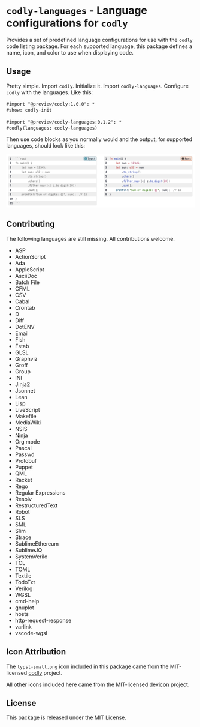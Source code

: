 # `codly-languages` - Language configurations for `codly`

Provides a set of predefined language configurations for use with the `codly`
code listing package. For each supported language, this package defines a
name, icon, and color to use when displaying code.

## Usage

Pretty simple. Import `codly`. Initialize it. Import `codly-languages`.
Configure `codly` with the languages. Like this:

```typst
#import "@preview/codly:1.0.0": *
#show: codly-init

#import "@preview/codly-languages:0.1.2": *
#codly(languages: codly-languages)
```

Then use code blocks as you normally would and the output, for supported
languages, should look like this:

![Example code listings](thumbnail.png)

## Contributing

The following languages are still missing. All contributions welcome.

- ASP
- ActionScript
- Ada
- AppleScript
- AsciiDoc
- Batch File
- CFML
- CSV
- Cabal
- Crontab
- D
- Diff
- DotENV
- Email
- Fish
- Fstab
- GLSL
- Graphviz
- Groff
- Group
- INI
- Jinja2
- Jsonnet
- Lean
- Lisp
- LiveScript
- Makefile
- MediaWiki
- NSIS
- Ninja
- Org mode
- Pascal
- Passwd
- Protobuf
- Puppet
- QML
- Racket
- Rego
- Regular Expressions
- Resolv
- RestructuredText
- Robot
- SLS
- SML
- Slim
- Strace
- SublimeEthereum
- SublimeJQ
- SystemVerilo
- TCL
- TOML
- Textile
- TodoTxt
- Verilog
- WGSL
- cmd-help
- gnuplot
- hosts
- http-request-response
- varlink
- vscode-wgsl

## Icon Attribution

The `typst-small.png` icon included in this package came from the MIT-licensed
[codly](https://github.com/Dherse/codly) project.

All other icons included here came from the MIT-licensed
[devicon](https://github.com/devicons/devicon/) project.

## License

This package is released under the MIT License.
